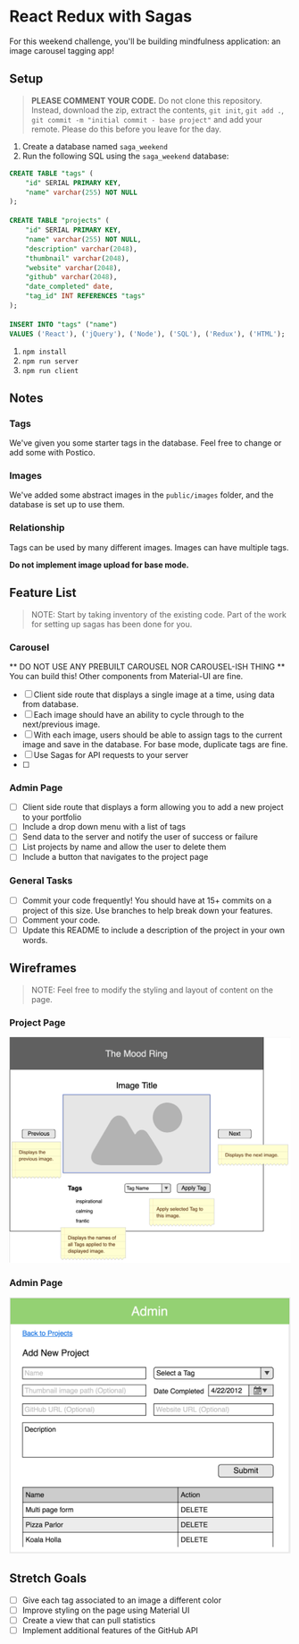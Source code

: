 # React Redux with Sagas

For this weekend challenge, you'll be building mindfulness application: an image carousel tagging app!  

## Setup

> **PLEASE COMMENT YOUR CODE.** Do not clone this repository. Instead, download the zip, extract the contents, `git init`, `git add .`, `git commit -m "initial commit - base project"` and add your remote. Please do this before you leave for the day.

1. Create a database named `saga_weekend`
1. Run the following SQL using the `saga_weekend` database:

```SQL
CREATE TABLE "tags" (
    "id" SERIAL PRIMARY KEY,
    "name" varchar(255) NOT NULL
);

CREATE TABLE "projects" (
    "id" SERIAL PRIMARY KEY,
    "name" varchar(255) NOT NULL,
    "description" varchar(2048),
    "thumbnail" varchar(2048), 
    "website" varchar(2048),
    "github" varchar(2048),
    "date_completed" date,
    "tag_id" INT REFERENCES "tags"
);

INSERT INTO "tags" ("name") 
VALUES ('React'), ('jQuery'), ('Node'), ('SQL'), ('Redux'), ('HTML');
```

1. `npm install`
1. `npm run server`
1. `npm run client`

## Notes

### Tags

We've given you some starter tags in the database. Feel free to change or add some with Postico.
 
 ### Images
 We've added some abstract images in the `public/images` folder, and the database is set up to use them.

 ### Relationship
 Tags can be used by many different images.
 Images can have multiple tags.

 

**Do not implement image upload for base mode.**


## Feature List

> NOTE: Start by taking inventory of the existing code. Part of the work for setting up sagas has been done for you.


### Carousel

** DO NOT USE ANY PREBUILT CAROUSEL NOR CAROUSEL-ISH THING ** 
You can build this! Other components from Material-UI are fine.

- [ ] Client side route that displays a single image at a time, using data from database.
- [ ] Each image should have an ability to cycle through to the next/previous image. 
- [ ] With each image, users should be able to assign tags to the current image and save in the database. For base mode, duplicate tags are fine.
- [ ] Use Sagas for API requests to your server
- [ ] 

### Admin Page

- [ ] Client side route that displays a form allowing you to add a new project to your portfolio
- [ ] Include a drop down menu with a list of tags
- [ ] Send data to the server and notify the user of success or failure
- [ ] List projects by name and allow the user to delete them
- [ ] Include a button that navigates to the project page

### General Tasks

- [ ] Commit your code frequently! You should have at 15+ commits on a project of this size. Use branches to help break down your features.
- [ ] Comment your code.
- [ ] Update this README to include a description of the project in your own words.

## Wireframes

> NOTE: Feel free to modify the styling and layout of content on the page. 

### Project Page

<img src="wireframes/carousel-page.png" width="560">


### Admin Page

<img src="wireframes/admin_page.png" width="560">

## Stretch Goals

- [ ] Give each tag associated to an image a different color
- [ ] Improve styling on the page using Material UI
- [ ] Create a view that can pull statistics 
- [ ] Implement additional features of the GitHub API
